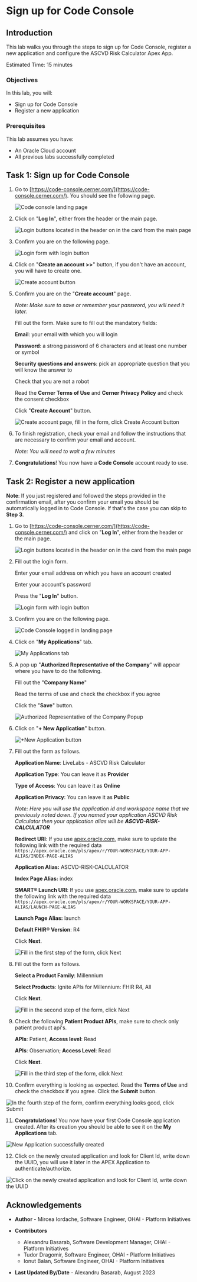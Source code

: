 # Sign up for Code Console

## Introduction

This lab walks you through the steps to sign up for Code Console, register a new application and configure the ASCVD Risk Calculator Apex App.

Estimated Time: 15 minutes

### Objectives

In this lab, you will:

- Sign up for Code Console
- Register a new application

### Prerequisites

This lab assumes you have:

- An Oracle Cloud account
- All previous labs successfully completed

## Task 1: Sign up for Code Console

1. Go to [https://code-console.cerner.com/](https://code-console.cerner.com/). You should see the following page.

   ![Code console landing page](images/code-console-landing-page.png)

2. Click on "**Log In**", either from the header or the main page.

   ![Login buttons located in the header on in the card from the main page](images/login-buttons.png)

3. Confirm you are on the following page.

   ![Login form with login button](images/login-page.png)

4. Click on "**Create an account >>**" button, if you don't have an account, you will have to create one.

   ![Create account button](images/create-account-button.png)

5. Confirm you are on the "**Create account**" page.  

   *Note: Make sure to save or remember your password, you will need it later.*

   Fill out the form. Make sure to fill out the mandatory fields:

   **Email**: your email with which you will login

   **Password**: a strong password of 6 characters and at least one number or symbol

   **Security questions and answers**: pick an appropriate question that you will know the answer to

   Check that you are not a robot

   Read the **Cerner Terms of Use** and **Cerner Privacy Policy** and check the consent checkbox

   Click "**Create Account**" button.

   ![Create account page, fill in  the form, click Create Account button](images/create-account-page.png)

6. To finish registration, check your email and follow the instructions that are necessary to confirm your email and account.  

   *Note: You will need to wait a few minutes*

7. **Congratulations**! You now have a **Code Console** account ready to use.

## Task 2: Register a new application

**Note**: If you just registered and followed the steps provided in the confirmation email, after you confirm your email you should be automatically logged in to Code Console. If that's the case you can skip to **Step 3**.

1. Go to [https://code-console.cerner.com/](https://code-console.cerner.com/) and click on "**Log In**", either from the header or the main page.

   ![Login buttons located in the header on in the card from the main page](images/login-buttons.png)

2. Fill out the login form.

   Enter your email address on which you have an account created

   Enter your account's password

   Press the "**Log In**" button.

   ![Login form with login button](images/login-form.png)

3. Confirm you are on the following page.

   ![Code Console logged in landing page](images/logged-in-landing-page.png)

4. Click on "**My Applications**" tab.

   ![My Applications tab](images/my-apps-tab.png)

5. A pop up "**Authorized Representative of the Company**" will appear where you have to do the following.

   Fill out the "**Company Name**"

   Read the terms of use and check the checkbox if you agree

   Click the "**Save**" button.

   ![Authorized Representative of the Company Popup](images/authorized-popup.png)

6. Click on "**+ New Application**" button.

   ![+New Application button](images/new-app.png)

7. Fill out the form as follows.

   **Application Name**: LiveLabs - ASCVD Risk Calculator

   **Application Type**: You can leave it as **Provider**

   **Type of Access**: You can leave it as **Online**

   **Application Privacy**: You can leave it as **Public**

   *Note: Here you will use the application id and workspace name that we previously noted down. If you named your application ASCVD Risk Calculator then your application alias will be **ASCVD-RISK-CALCULATOR***

   **Redirect URI**: If you use [apex.oracle.com](apex.oracle.com), make sure  to update the following link with the required data `https://apex.oracle.com/pls/apex/r/YOUR-WORKSPACE/YOUR-APP-ALIAS/INDEX-PAGE-ALIAS`

   **Application Alias:** ASCVD-RISK-CALCULATOR

   **Index Page Alias:** index

   **SMART® Launch URI**: If you use [apex.oracle.com](apex.oracle.com), make sure  to update the following link with the required data `https://apex.oracle.com/pls/apex/r/YOUR-WORKSPACE/YOUR-APP-ALIAS/LAUNCH-PAGE-ALIAS`

   **Launch Page Alias:** launch

   **Default FHIR® Version**: R4

   Click **Next**.

   ![Fill in the first step of the form, click Next](images/new-app-first-step.png)

8. Fill out the form as follows.

   **Select a Product Family**: Millennium

   **Select Products**: Ignite APIs for Millennium: FHIR R4, All

   Click **Next**.

   ![Fill in the second step of the form, click Next](images/new-app-second-step.png)

9. Check the following **Patient Product APIs**, make sure to check only patient product api's.

   **APIs**: Patient, **Access level**: Read

   **APIs**: Observation; **Access Level**: Read

   Click **Next**.

   ![Fill in the third step of the form, click Next](images/new-app-third-step.png)

10. Confirm everything is looking as expected. Read the **Terms of Use** and check the checkbox if you agree. Click the **Submit** button.

   ![In the fourth step of the form, confirm everything looks good, click Submit](images/new-app-fourth-step.png)

11. **Congratulations**! You now have your first Code Console application created. After its creation you should be able to see it on the **My Applications** tab.

   ![New Application successfully created](images/new-app-created.png)

12. Click on the newly created application and look for Client Id, write down the UUID, you will use it later in the APEX Application to authenticate/authorize.

   ![Click on the newly created application and look for Client Id, write down the UUID](images/copy-client-id.png)

## Acknowledgements

* **Author** - Mircea Iordache, Software Engineer, OHAI - Platform Initiatives

* **Contributors**
    * Alexandru Basarab, Software Development Manager, OHAI - Platform Initiatives
    * Tudor Dragomir, Software Engineer, OHAI - Platform Initiatives
    * Ionut Balan, Software Engineer, OHAI - Platform Initiatives

* **Last Updated By/Date** - Alexandru Basarab, August 2023
